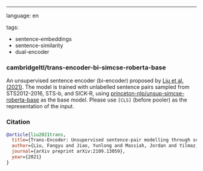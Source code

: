 ---
language: en

tags:
- sentence-embeddings
- sentence-similarity
- dual-encoder

### cambridgeltl/trans-encoder-bi-simcse-roberta-base
An unsupervised sentence encoder (bi-encoder) proposed by [Liu et al. (2021)](https://arxiv.org/pdf/2109.13059.pdf). The model is trained with unlabelled sentence pairs sampled from STS2012-2016, STS-b, and SICK-R, using [princeton-nlp/unsup-simcse-roberta-base](https://huggingface.co/princeton-nlp/unsup-simcse-roberta-base) as the base model. Please use `[CLS]` (before pooler) as the representation of the input.

### Citation
```bibtex
@article{liu2021trans,
  title={Trans-Encoder: Unsupervised sentence-pair modelling through self-and mutual-distillations},
  author={Liu, Fangyu and Jiao, Yunlong and Massiah, Jordan and Yilmaz, Emine and Havrylov, Serhii},
  journal={arXiv preprint arXiv:2109.13059},
  year={2021}
}
```
